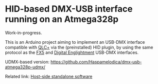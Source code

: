 # HID-based DMX-USB interface running on an Atmega328p

Work-in-progress.

This is an Arduino project aiming to implement an USB-DMX interface compatible with [QLC+](https://qlcplus.org/) via the (preinstalled) HID plugin,
by using the same protocol as the [FX5](http://fx5.de/) and [Digital Englightment](http://www.digital-enlightenment.de/usbdmx.htm) USB-DMX interfaces.

UDMX-based version: https://github.com/Haspamelodica/dmx-usb-atmega328p-udmx/

Related link: [Host-side standalone software](https://github.com/fx5/usbdmx)
